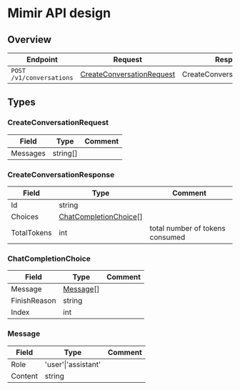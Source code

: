 # Mimir API design

## Overview

| Endpoint                 | Request                                                 | Response                   |
|--------------------------|---------------------------------------------------------|----------------------------|
| `POST /v1/conversations` | [CreateConversationRequest](#createconversationrequest) | CreateConversationResponse |

## Types

### CreateConversationRequest

| Field    | Type     | Comment |
|----------|----------|---------|
| Messages | string[] |         |

### CreateConversationResponse

| Field       | Type                                            | Comment                         |
|-------------|-------------------------------------------------|---------------------------------|
| Id          | string                                          |                                 |
| Choices     | [ChatCompletionChoice](#chatcompletionchoice)[] |                                 |
| TotalTokens | int                                             | total number of tokens consumed |

### ChatCompletionChoice

| Field        | Type                  | Comment |
|--------------|-----------------------|---------|
| Message      | [Message](#message)[] |         |
| FinishReason | string                |         |
| Index        | int                   |         |

### Message

| Field   | Type                | Comment |
|---------|---------------------|---------|
| Role    | 'user'\|'assistant' |         |
| Content | string              |         |
